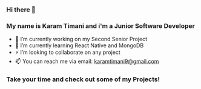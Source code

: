 ### Hi there 👋
### My name is Karam Timani and i'm a Junior Software Developer

- 🔭 I’m currently working on my Second Senior Project
- 🌱 I’m currently learning React Native and MongoDB
- ⚡ I’m looking to collaborate on any project
- 📫 You can reach me via email: karamtimani9@gmail.com

### Take your time and check out some of my Projects!

